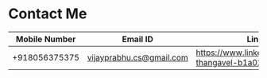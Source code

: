 # Contact Me

| Mobile Number | Email ID                 | Linked-In                                              |
| ------------- | ------------------------ | -----------------------------------------------------  |
| +918056375375    | vijayprabhu.cs@gmail.com | https://www.linkedin.com/in/prabhu-thangavel-b1a02963  |
